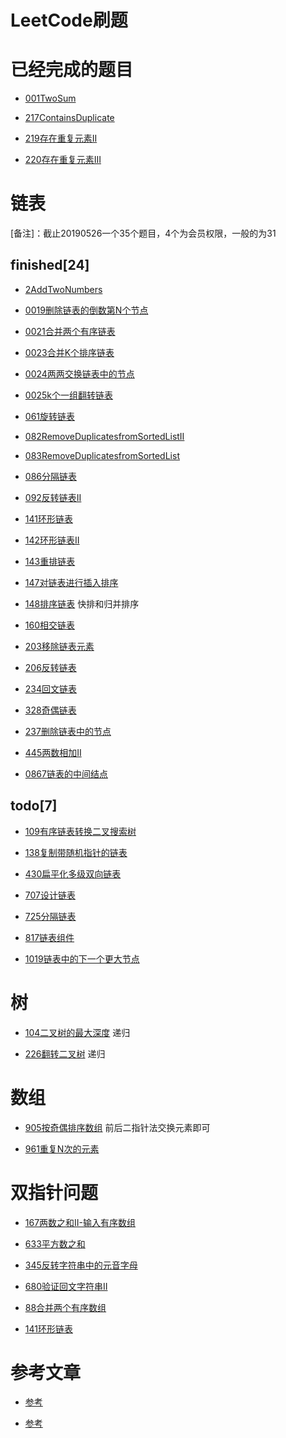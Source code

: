 # LeetCode刷题

# 已经完成的题目


- [001TwoSum](./0001TwoSum.md)


- [217ContainsDuplicate](./217ContainsDuplicate.md)

- [219存在重复元素II](./219存在重复元素II.md)

- [220存在重复元素III](./220存在重复元素III.md)



# 链表

[备注]：截止20190526一个35个题目，4个为会员权限，一般的为31

## finished[24]

- [2AddTwoNumbers](./0002AddTwoNumbers.md)

- [0019删除链表的倒数第N个节点](./0019删除链表的倒数第N个节点.md)

- [0021合并两个有序链表](./0021合并两个有序链表.md)

- [0023合并K个排序链表](./0023合并K个排序链表.md)

- [0024两两交换链表中的节点](./0024两两交换链表中的节点.md)

- [0025k个一组翻转链表](./0025k个一组翻转链表.md)

- [061旋转链表](./061旋转链表.md)

- [082RemoveDuplicatesfromSortedListII](./082RemoveDuplicatesfromSortedListII.md)

- [083RemoveDuplicatesfromSortedList](./083RemoveDuplicatesfromSortedList.md)

- [086分隔链表](./086分隔链表.md)

- [092反转链表II](./092反转链表II.md)

- [141环形链表](./141环形链表.md)

- [142环形链表II](./142环形链表II.md)

- [143重排链表](./143重排链表.md)

- [147对链表进行插入排序](./147对链表进行插入排序.md)

- [148排序链表](./148排序链表.md) 快排和归并排序

- [160相交链表](./160相交链表.md)

- [203移除链表元素](./203移除链表元素.md)

- [206反转链表](./206反转链表.md)

- [234回文链表](./234回文链表.md)

- [328奇偶链表](./328奇偶链表.md)

- [237删除链表中的节点](./237删除链表中的节点.md)

- [445两数相加II](./445两数相加II.md)

- [0867链表的中间结点](./0867链表的中间结点.md)


## todo[7]

- [109有序链表转换二叉搜索树](./109有序链表转换二叉搜索树.md)

- [138复制带随机指针的链表](./138复制带随机指针的链表.md)

- [430扁平化多级双向链表](./430扁平化多级双向链表.md)

- [707设计链表](./707设计链表.md)

- [725分隔链表](./725分隔链表.md)

- [817链表组件](./817链表组件.md)

- [1019链表中的下一个更大节点](./1019链表中的下一个更大节点.md)

# 树

- [104二叉树的最大深度](./104二叉树的最大深度.md) 递归

- [226翻转二叉树](./226翻转二叉树.md)  递归

# 数组

- [905按奇偶排序数组](./0905按奇偶排序数组.md)   前后二指针法交换元素即可

- [961重复N次的元素](./0961重复N次的元素.md)


# 双指针问题

- [167两数之和II-输入有序数组](./167两数之和II-输入有序数组.md)

- [633平方数之和](./633平方数之和.md)

- [345反转字符串中的元音字母](./345反转字符串中的元音字母.md)

- [680验证回文字符串Ⅱ](./680验证回文字符串Ⅱ.md)

- [88合并两个有序数组](./088合并两个有序数组.md)

- [141环形链表](./141环形链表.md)



# 参考文章

- [参考](https://www.zhihu.com/question/23148377/answer/36824071)

- [参考](http://www.cs.princeton.edu/~wayne/kleinberg-tardos/)